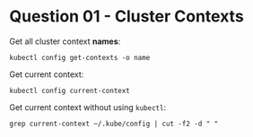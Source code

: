 # Question 01 - Cluster Contexts

Get all cluster context **names**:
```
kubectl config get-contexts -o name
```

Get current context:
```
kubectl config current-context
```

Get current context without using `kubectl`:
```
grep current-context ~/.kube/config | cut -f2 -d " "
```